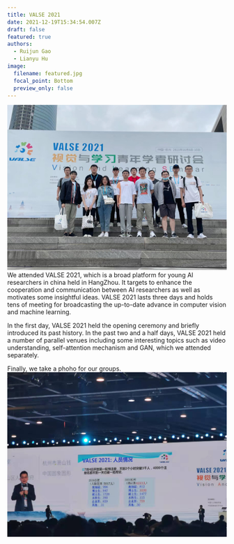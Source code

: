 ```yaml
---
title: VALSE 2021
date: 2021-12-19T15:34:54.007Z
draft: false
featured: true
authors:
  - Ruijun Gao
  - Lianyu Hu
image:
  filename: featured.jpg
  focal_point: Bottom
  preview_only: false
---
```

![](alumni.jpg)
We attended VALSE 2021, which is a broad platform for young AI researchers in china held in HangZhou. It targets to enhance the cooperation and communication between AI researchers as well as motivates some insightful ideas. VALSE 2021 lasts three days and holds tens of meeting for broadcasting the up-to-date advance in computer vision and machine learning.

In the first day, VALSE 2021 held the opening ceremony and briefly introduced its past history. In the past two and a half days, VALSE 2021 held a number of parallel venues including some interesting topics such as video understanding, self-attention mechanism and GAN, which we attended separately. 

Finally, we take a phoho for our groups.
![](0.jpg)
